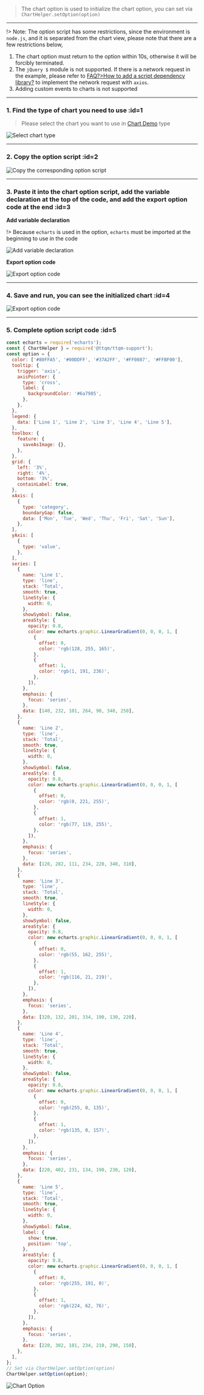 > The chart option is used to initialize the chart option, you can set via `ChartHelper.setOption(option)`

---

!> Note: The option script has some restrictions, since the environment is `node.js`, and it is separated from the chart view, please note that there are a few restrictions below,

1. The chart option must return to the option within 10s, otherwise it will be forcibly terminated.
2. The `jQuery $` module is not supported. If there is a network request in the example, please refer to [FAQ?>How to add a script dependency library?](en/question/built-in-module?id=_1) to implement the network request with `axios`.
3. Adding custom events to charts is not supported

---

### 1. Find the type of chart you need to use :id=1

> Please select the chart you want to use in [Chart Demo](https://echarts.apache.org/examples/en/index.html#chart-type-line) type

![Select chart type](_media/option/1.jpg ':size=700')

---

### 2. Copy the option script :id=2

![Copy the corresponding option script](_media/option/2.jpg ':size=700')

---

### 3. Paste it into the chart option script, add the variable declaration at the top of the code, and add the export option code at the end :id=3

**Add variable declaration**

!> Because `echarts` is used in the option, `echarts` must be imported at the beginning to use in the code

![Add variable declaration](_media/option/3.jpg ':size=700')

**Export option code**

![Export option code](_media/option/4.jpg ':size=700')

---

### 4. Save and run, you can see the initialized chart :id=4

![Export option code](_media/option/5.jpg ':size=700')

---

### 5. Complete option script code :id=5

<!-- tabs:start -->

<!-- tab:Set init option -->

```javascript
const echarts = require('echarts');
const { ChartHelper } = require('@ttqm/ttqm-support');
const option = {
  color: ['#80FFA5', '#00DDFF', '#37A2FF', '#FF0087', '#FFBF00'],
  tooltip: {
    trigger: 'axis',
    axisPointer: {
      type: 'cross',
      label: {
        backgroundColor: '#6a7985',
      },
    },
  },
  legend: {
    data: ['Line 1', 'Line 2', 'Line 3', 'Line 4', 'Line 5'],
  },
  toolbox: {
    feature: {
      saveAsImage: {},
    },
  },
  grid: {
    left: '3%',
    right: '4%',
    bottom: '3%',
    containLabel: true,
  },
  xAxis: [
    {
      type: 'category',
      boundaryGap: false,
      data: ['Mon', 'Tue', 'Wed', 'Thu', 'Fri', 'Sat', 'Sun'],
    },
  ],
  yAxis: [
    {
      type: 'value',
    },
  ],
  series: [
    {
      name: 'Line 1',
      type: 'line',
      stack: 'Total',
      smooth: true,
      lineStyle: {
        width: 0,
      },
      showSymbol: false,
      areaStyle: {
        opacity: 0.8,
        color: new echarts.graphic.LinearGradient(0, 0, 0, 1, [
          {
            offset: 0,
            color: 'rgb(128, 255, 165)',
          },
          {
            offset: 1,
            color: 'rgb(1, 191, 236)',
          },
        ]),
      },
      emphasis: {
        focus: 'series',
      },
      data: [140, 232, 101, 264, 90, 340, 250],
    },
    {
      name: 'Line 2',
      type: 'line',
      stack: 'Total',
      smooth: true,
      lineStyle: {
        width: 0,
      },
      showSymbol: false,
      areaStyle: {
        opacity: 0.8,
        color: new echarts.graphic.LinearGradient(0, 0, 0, 1, [
          {
            offset: 0,
            color: 'rgb(0, 221, 255)',
          },
          {
            offset: 1,
            color: 'rgb(77, 119, 255)',
          },
        ]),
      },
      emphasis: {
        focus: 'series',
      },
      data: [120, 282, 111, 234, 220, 340, 310],
    },
    {
      name: 'Line 3',
      type: 'line',
      stack: 'Total',
      smooth: true,
      lineStyle: {
        width: 0,
      },
      showSymbol: false,
      areaStyle: {
        opacity: 0.8,
        color: new echarts.graphic.LinearGradient(0, 0, 0, 1, [
          {
            offset: 0,
            color: 'rgb(55, 162, 255)',
          },
          {
            offset: 1,
            color: 'rgb(116, 21, 219)',
          },
        ]),
      },
      emphasis: {
        focus: 'series',
      },
      data: [320, 132, 201, 334, 190, 130, 220],
    },
    {
      name: 'Line 4',
      type: 'line',
      stack: 'Total',
      smooth: true,
      lineStyle: {
        width: 0,
      },
      showSymbol: false,
      areaStyle: {
        opacity: 0.8,
        color: new echarts.graphic.LinearGradient(0, 0, 0, 1, [
          {
            offset: 0,
            color: 'rgb(255, 0, 135)',
          },
          {
            offset: 1,
            color: 'rgb(135, 0, 157)',
          },
        ]),
      },
      emphasis: {
        focus: 'series',
      },
      data: [220, 402, 231, 134, 190, 230, 120],
    },
    {
      name: 'Line 5',
      type: 'line',
      stack: 'Total',
      smooth: true,
      lineStyle: {
        width: 0,
      },
      showSymbol: false,
      label: {
        show: true,
        position: 'top',
      },
      areaStyle: {
        opacity: 0.8,
        color: new echarts.graphic.LinearGradient(0, 0, 0, 1, [
          {
            offset: 0,
            color: 'rgb(255, 191, 0)',
          },
          {
            offset: 1,
            color: 'rgb(224, 62, 76)',
          },
        ]),
      },
      emphasis: {
        focus: 'series',
      },
      data: [220, 302, 181, 234, 210, 290, 150],
    },
  ],
};
// Set via ChartHelper.setOption(option)
ChartHelper.setOption(option);
```

<!-- tab:Inited chart -->

![Chart Option](_media/option/6.jpg ':size=600')

<!-- tabs:end -->
